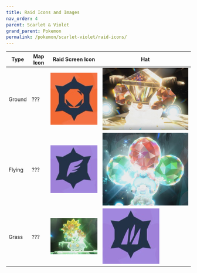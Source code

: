 ```yaml
---
title: Raid Icons and Images
nav_order: 4
parent: Scarlet & Violet
grand_parent: Pokemon
permalink: /pokemon/scarlet-violet/raid-icons/
---
```



| Type              |Map Icon | Raid Screen Icon              | Hat |
|------------------------------|--------------|-----------------------------|---------------|
| Ground | ??? | ![ground-icon](/images/pokemon/scarlet-violet/ground-raid-icon.jpg) | ![ground-icon](/images/pokemon/scarlet-violet/ground-raid-hat.jpg) |
| Flying | ??? | ![flying-icon](/images/pokemon/scarlet-violet/flying-raid-icon.jpg) | ![flying-icon](/images/pokemon/scarlet-violet/flying-raid-hat.jpg) |
| Grass | ??? | ![grass-icon](/images/pokemon/scarlet-violet/grass-raid-icon.jpg) | ![grass-icon](/images/pokemon/scarlet-violet/grass-raid-hat.jpg) |

